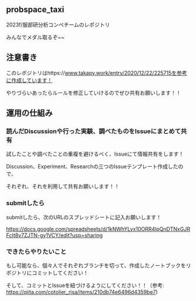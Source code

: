 ## probspace_taxi
2023f/服部研分析コンペチームのレポジトリ


みんなでメダル取るぞ~~





## 注意書き
このレポジトリはhttps://www.takapy.work/entry/2020/12/22/225715を参考に作成しています！

やりづらいあったらルールを修正していけるのでぜひ共有お願いします！！






## 運用の仕組み
### 読んだDiscussionや行った実験、調べたものをIssueにまとめて共有
試したことや調べたことの重複を避けるべく、Issueにて情報共有をします！

Discussion、Experiment、Researchの三つのIssueテンプレート作成したので、

それぞれ、それを利用して共有お願いします！！

### submitしたら
submitしたら、次のURLのスプレッドシートに記入お願いします！


https://docs.google.com/spreadsheets/d/1kNWhYLyx10ORR4lpQnDTNxGJRFcIt8v7ZJTN-gy1VCY/edit?usp=sharing




### できたらやりたいこと
もし可能なら、個々人でそれぞれブランチを切って、作成したノートブックをリポジトリにコミットしてください！


そして、コミットとIssueを紐づけるようにしてください！！（参考: https://qiita.com/cotolier_risa/items/210db74e6496d4359be7)
